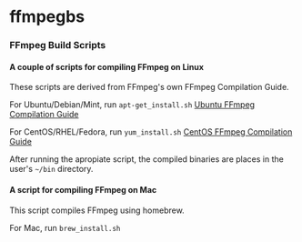 # ffmpegbs

### FFmpeg Build Scripts

#### A couple of scripts for compiling FFmpeg on Linux

These scripts are derived from FFmpeg's own FFmpeg Compilation Guide.

For Ubuntu/Debian/Mint, run `apt-get_install.sh`
[Ubuntu FFmpeg Compilation Guide](https://trac.ffmpeg.org/wiki/CompilationGuide/Ubuntu)

For CentOS/RHEL/Fedora, run `yum_install.sh`
[CentOS FFmpeg Compilation Guide](https://trac.ffmpeg.org/wiki/CompilationGuide/Centos)

After running the apropiate script, the compiled binaries are places in the user's `~/bin` directory.

#### A script for compiling FFmpeg on Mac

This script compiles FFmpeg using homebrew.

For Mac, run `brew_install.sh`

